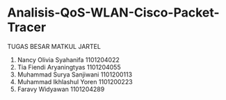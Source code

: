 # Analisis-QoS-WLAN-Cisco-Packet-Tracer
TUGAS BESAR MATKUL JARTEL
1.	Nancy Olivia Syahanifa 	 	  1101204022
2.	Tia Fiendi Aryaningtyas 	 	1101204055
3.	Muhammad Surya Sanjiwani	 	1101200113
4.	Muhammad Ikhlashul Yoren 	 	1101200223
5.	Faravy Widyawan 		 	      1101204289
